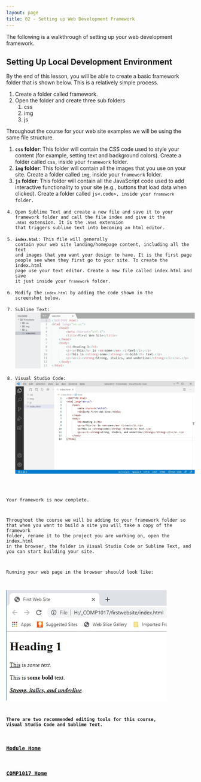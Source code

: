 ```yaml
---
layout: page
title: 02 - Setting up Web Development Framework
---
```

The following is a walkthrough of setting up your web development framework.

## Setting Up Local Development Environment
By the end of this lesson, you will be able to create a basic framework folder that is shown below. This is a relatively simple process.

1. Create a folder called framework.
2. Open the folder and create three sub folders
   1. css
   2. img 
   3. js

Throughout the course for your web site examples we will be using the same file structure.
1. **<code>css</code> folder**: This folder will contain the CSS code used to style your content (for example, setting text and background colors). Create a folder called <code>css</code>, inside your <code>framework</code> folder.
2. **<code>img</code> folder**: This folder will contain all the images that you use on your site. Create a folder called <code>img</code>, inside your <code>framework</code> folder.
3. **<code>js</code> folder**: This folder will contain all the JavaScript code used to add interactive functionality to your site (e.g., buttons that load data when clicked). Create a folder called <code>js<.code>, inside your <code>framework</code> folder.
4. Open Sublime Text and create a new file and save it to your framework folder and call the file index and give it the <code>.html</code> extension. It is the <code>.html</code> extension that triggers sublime text into becoming an html editor.
5. **<code>index.html</code>**: This file will generally contain your web site landing/homepage content, including all the text and images that you want your design to have. It is the first page people see when they first go to your site. To create the index.html page use your text editor. Create a new file called index.html and save it just inside your <code>framework</code> folder.
6. Modify the <code>index.html</code> by adding the code shown in the screenshot below.
7. Sublime Text: ![firstwebsite.jpg](files/firstwebsite.jpg)
8. Visual Studio Code: ![firstwebsite_vsc.jpg](files/firstwebsite_vsc.jpg)

Your framework is now complete.

Throughout the course we will be adding to your framework folder so that when you want to build a site you will take a copy of the framework folder, rename it to the project you are working on, open the index.html in the browser, the folder in Visual Studio Code or Sublime Text, and you can start building your site.

Running your web page in the browser shuould look like:
   
![firstwebsite_inBrowser.jpg](files/firstwebsite_inBrowser.jpg)

**There are two recommended editing tools for this course, Visual Studio Code and Sublime Text.**

### [Module Home](../module1.md)

### [COMP1017 Home](../../)
